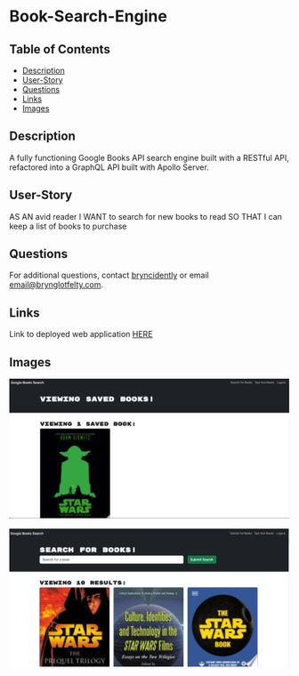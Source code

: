 # Book-Search-Engine


## Table of Contents

- [Description](#description)
- [User-Story](#user-story)
- [Questions](#questions)
- [Links](#links)
- [Images](#images)

## Description

A fully functioning Google Books API search engine built with a RESTful API, refactored into a GraphQL API built with Apollo Server.

## User-Story

AS AN avid reader
I WANT to search for new books to read
SO THAT I can keep a list of books to purchase

## Questions

For additional questions, contact [bryncidently](https://github.com/bryncidently) or email email@brynglotfelty.com.

## Links

Link to deployed web application [HERE](https://bryns-portfolio.netlify.app/)

## Images

![model](./client/public/SavedBooks.png)

![model](./client/public/SearchBooks.png)